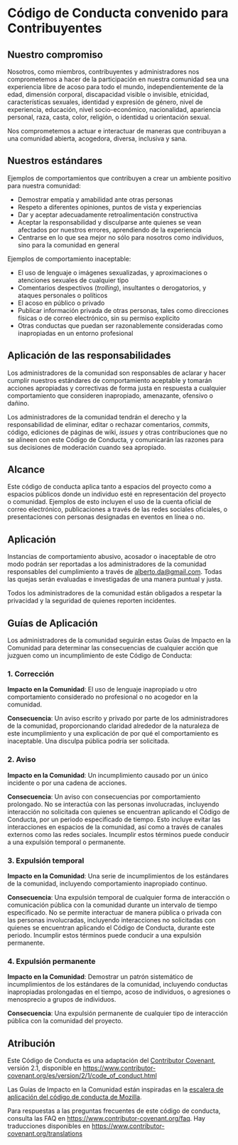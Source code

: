 # Código de Conducta convenido para Contribuyentes

## Nuestro compromiso

Nosotros, como miembros, contribuyentes y administradores nos
comprometemos a hacer de la participación en nuestra comunidad sea una
experiencia libre de acoso para todo el mundo, independientemente de la
edad, dimensión corporal, discapacidad visible o invisible, etnicidad,
características sexuales, identidad y expresión de género, nivel de
experiencia, educación, nivel socio-económico, nacionalidad, apariencia
personal, raza, casta, color, religión, o identidad u orientación
sexual.

Nos comprometemos a actuar e interactuar de maneras que contribuyan a
una comunidad abierta, acogedora, diversa, inclusiva y sana.

## Nuestros estándares

Ejemplos de comportamientos que contribuyen a crear un ambiente positivo
para nuestra comunidad:

* Demostrar empatía y amabilidad ante otras personas
* Respeto a diferentes opiniones, puntos de vista y experiencias
* Dar y aceptar adecuadamente retroalimentación constructiva
* Aceptar la responsabilidad y disculparse ante quienes se vean
  afectados por nuestros errores, aprendiendo de la experiencia
* Centrarse en lo que sea mejor no sólo para nosotros como individuos,
  sino para la comunidad en general

Ejemplos de comportamiento inaceptable:

* El uso de lenguaje o imágenes sexualizadas, y aproximaciones o
  atenciones sexuales de cualquier tipo
* Comentarios despectivos (_trolling_), insultantes o derogatorios, y
  ataques personales o políticos
* El acoso en público o privado
* Publicar información privada de otras personas, tales como direcciones
  físicas o de correo
  electrónico, sin su permiso explícito
* Otras conductas que puedan ser razonablemente consideradas como
  inapropiadas en un
  entorno profesional

## Aplicación de las responsabilidades

Los administradores de la comunidad son responsables de aclarar y hacer
cumplir nuestros estándares de comportamiento aceptable y tomarán
acciones apropiadas y correctivas de forma justa en respuesta a
cualquier comportamiento que consideren inapropiado, amenazante,
ofensivo o dañino.

Los administradores de la comunidad tendrán el derecho y la
responsabilidad de eliminar, editar o rechazar comentarios, _commits_,
código, ediciones de páginas de wiki, _issues_ y otras contribuciones
que no se alineen con este Código de Conducta, y comunicarán las razones
para sus decisiones de moderación cuando sea apropiado.

## Alcance

Este código de conducta aplica tanto a espacios del proyecto como a
espacios públicos donde un individuo esté en representación del proyecto
o comunidad. Ejemplos de esto incluyen el uso de la cuenta oficial de
correo electrónico, publicaciones a través de las redes sociales
oficiales, o presentaciones con personas designadas en eventos en línea
o no.

## Aplicación

Instancias de comportamiento abusivo, acosador o inaceptable de otro
modo podrán ser reportadas a los administradores de la comunidad
responsables del cumplimiento a través
de [alberto.da\@gmail.com](mailto:alberto.da@gmail.com?subject=Captchanova%20-%20Código%20de%20conducta%20-%20-Reporte).
Todas las quejas serán evaluadas e investigadas de una manera puntual y
justa.

Todos los administradores de la comunidad están obligados a respetar la
privacidad y la seguridad de quienes reporten incidentes.

## Guías de Aplicación

Los administradores de la comunidad seguirán estas Guías de Impacto en
la Comunidad para determinar las consecuencias de cualquier acción que
juzguen como un incumplimiento de este Código de Conducta:

### 1. Corrección

**Impacto en la Comunidad**: El uso de lenguaje inapropiado u otro
comportamiento considerado no profesional o no acogedor en la comunidad.

**Consecuencia**: Un aviso escrito y privado por parte de los
administradores de la comunidad, proporcionando claridad alrededor de la
naturaleza de este incumplimiento y una explicación de por qué el
comportamiento es inaceptable. Una disculpa pública podría ser
solicitada.

### 2. Aviso

**Impacto en la Comunidad**: Un incumplimiento causado por un único
incidente o por una cadena de acciones.

**Consecuencia**: Un aviso con consecuencias por comportamiento
prolongado. No se interactúa con las personas involucradas, incluyendo
interacción no solicitada con quienes se encuentran aplicando el Código
de Conducta, por un periodo especificado de tiempo. Esto incluye evitar
las interacciones en espacios de la comunidad, así como a través de
canales externos como las redes sociales. Incumplir estos términos puede
conducir a una expulsión temporal o permanente.

### 3. Expulsión temporal

**Impacto en la Comunidad**: Una serie de incumplimientos de los
estándares de la comunidad, incluyendo comportamiento inapropiado
continuo.

**Consecuencia**: Una expulsión temporal de cualquier forma de
interacción o comunicación pública con la comunidad durante un intervalo
de tiempo especificado. No se permite interactuar de manera pública o
privada con las personas involucradas, incluyendo interacciones no
solicitadas con quienes se encuentran aplicando el Código de Conducta,
durante este periodo. Incumplir estos términos puede conducir a una
expulsión permanente.

### 4. Expulsión permanente

**Impacto en la Comunidad**: Demostrar un patrón sistemático de
incumplimientos de los estándares de la comunidad, incluyendo conductas
inapropiadas prolongadas en el tiempo, acoso de individuos, o agresiones
o menosprecio a grupos de individuos.

**Consecuencia**: Una expulsión permanente de cualquier tipo de
interacción pública con la comunidad del proyecto.

## Atribución

Este Código de Conducta es una adaptación
del [Contributor Covenant][homepage], versión 2.1,
disponible
en https://www.contributor-covenant.org/es/version/2/1/code_of_conduct.html

Las Guías de Impacto en la Comunidad están inspiradas en
la [escalera de aplicación del código de conducta de Mozilla](https://github.com/mozilla/diversity).

[homepage]: https://www.contributor-covenant.org

Para respuestas a las preguntas frecuentes de este código de conducta,
consulta las FAQ en
https://www.contributor-covenant.org/faq. Hay traducciones disponibles
en https://www.contributor-covenant.org/translations
